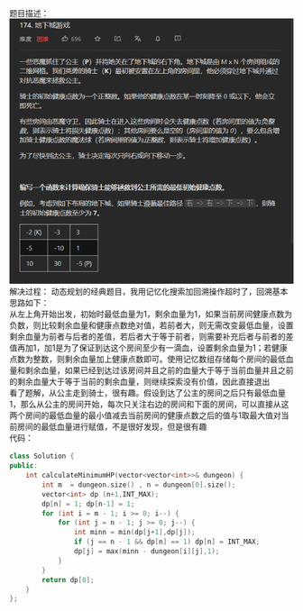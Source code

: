 题目描述：  
![image](/algorithmn/dynamic_programming/image/image47.png)  
解决过程：
动态规划的经典题目，我用记忆化搜索加回溯操作超时了，回溯基本思路如下：  
从左上角开始出发，初始时最低血量为1，剩余血量为1，如果当前房间健康点数为负数，则比较剩余血量和健康点数绝对值，若前者大，则无需改变最低血量，设置剩余血量为前者与后者的差值，若后者大于等于前者，则需要补充后者与前者的差值再加1，加1是为了保证到达这个房间至少有一滴血，设置剩余血量为1；若健康点数为整数，则剩余血量加上健康点数即可。使用记忆数组存储每个房间的最低血量和剩余血量，如果已经到达过该房间并且之前的血量大于等于当前血量并且之前的剩余血量大于等于当前的剩余血量，则继续探索没有价值，因此直接退出  
看了题解，从公主走到骑士，很有趣。假设到达了公主的房间之后只有最低血量1，那么从公主的房间开始，每次只关注右边的房间和下面的房间，可以直接从这两个房间的最低血量的最小值减去当前房间的健康点数之后的值与1取最大值对当前房间的最低血量进行赋值，不是很好发现，但是很有趣  
代码：  
```cpp
class Solution {
public:
    int calculateMinimumHP(vector<vector<int>>& dungeon) {
        int m  = dungeon.size() , n = dungeon[0].size();
        vector<int> dp (n+1,INT_MAX);
        dp[n] = 1; dp[n-1] = 1;
        for (int i = m - 1; i >= 0; i--) {
            for (int j = n - 1; j >= 0; j--) {
                int minn = min(dp[j+1],dp[j]);
                if (j == n - 1 && dp[n] == 1) dp[n] = INT_MAX;
                dp[j] = max(minn - dungeon[i][j],1);
            }
        }
        return dp[0];
    }
};
```